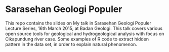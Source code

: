 # Sarasehan Geologi Populer

This repo contains the slides on My talk in Sarasehan Geologi Populer Lecture Series, 16th March 2015, at Badan Geologi. This talk covers various open source tools for geological and hydrogeological analysis with focus on Cikapundung river case. Some examples of R code to extract hidden pattern in the data set, in order to explain natural phenomenon.
